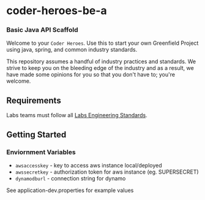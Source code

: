 # coder-heroes-be-a

### Basic Java API Scaffold

Welcome to your `Coder Heroes`. Use this to start your own Greenfield Project using java, spring, and common industry standards.

This repository assumes a handful of industry practices and standards. We strive to keep you on the bleeding edge of the industry and as a result, we have made some opinions for you so that you don't have to; you're welcome.

## Requirements

Labs teams must follow all [Labs Engineering Standards](https://bloomtechlabs.gitbook.io).


## Getting Started

### Enviornment Variables

- `awsaccesskey` - key to access aws instance local/deployed
- `awssecretkey` - authorization token for aws instance (eg. SUPERSECRET)
- `dynamodburl` - connection string for dynamo

See application-dev.properties for example values

